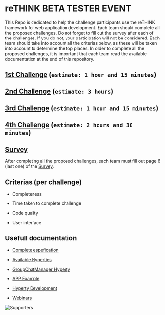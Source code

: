 # reTHINK BETA TESTER EVENT

This Repo is dedicated to help the challenge participants use the reTHINK framework for web application development. Each team should complete all the proposed challenges. Do not forget to fill out the survey after each of the challenges. If you do not, your participation will not be considered. Each team should take into account all the criterias below, as these will be taken into account to determine the top places. In order to complete all the proposed challenges, it is important that each team read the available documentation at the end of this repository.

 
## [1st Challenge](https://github.com/BernardoMG/dev-reTHINK-challenge/blob/master/1st%20Challenge.md) (`estimate: 1 hour and 15 minutes`)


## [2nd Challenge](https://github.com/BernardoMG/dev-reTHINK-challenge/blob/master/2nd%20Challenge.md) (`estimate: 3 hours`)


## [3rd Challenge](https://github.com/BernardoMG/dev-reTHINK-Hackathon/blob/master/3rd%20Challenge.md) (`estimate: 1 hour and 15 minutes`)

## [4th Challenge](https://github.com/BernardoMG/dev-reTHINK-Hackathon/blob/master/4th%20Challenge.md) (`estimate: 2 hours and 30 minutes`)


## [Survey](https://docs.google.com/forms/d/e/1FAIpQLSeFt56Ura0zkTqg_VX9od_jBZtE3-2mt_urTFvxsoRuQ3uJRw/viewform) 

After completing all the proposed challenges, each team must fill out page 6 (last one) of the [Survey](https://docs.google.com/forms/d/e/1FAIpQLSeFt56Ura0zkTqg_VX9od_jBZtE3-2mt_urTFvxsoRuQ3uJRw/viewform). 

## Criterias (per challenge)

 * Completeness 
  
 * Time taken to complete challenge
 
 * Code quality

 * User interface  

## Usefull documentation

* [Complete espefication](https://github.com/reTHINK-project/specs)

* [Available Hyperties](https://github.com/reTHINK-project/dev-hyperty/tree/develop/docs)

* [GroupChatManager Hyperty](https://github.com/reTHINK-project/dev-hyperty/tree/develop/docs/group-chat-manager)

* [APP Example](https://github.com/reTHINK-project/dev-app/tree/develop)

* [Hyperty Development](https://github.com/reTHINK-project/dev-hyperty-toolkit/wiki/First-Hyperty-Development)

* [Webinars](https://www.youtube.com/channel/UC4xTKj2ZvhUyJosA_fLeAhg)
 
 
![Supporters](https://github.com/BernardoMG/dev-reTHINK-challenge/blob/master/Figures/Supporters.jpg) 
